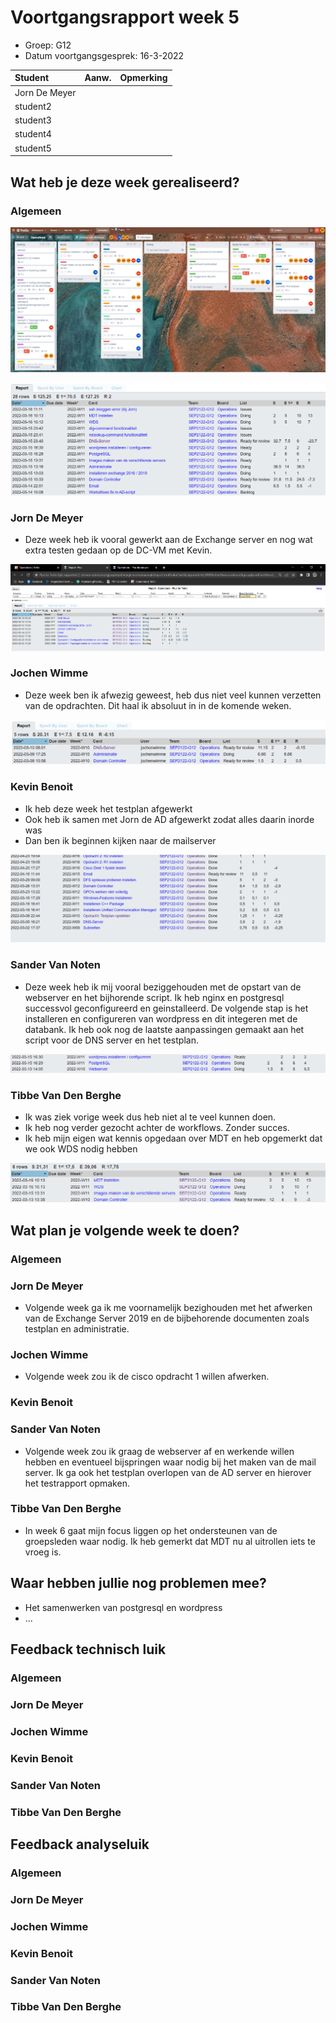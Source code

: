 # Voortgangsrapport week 5

- Groep: G12
- Datum voortgangsgesprek: 16-3-2022

| Student  | Aanw. | Opmerking |
| :------- | :---- | :-------- |
| Jorn De Meyer |       |           |
| student2 |       |           |
| student3 |       |           |
| student4 |       |           |
| student5 |       |           |

## Wat heb je deze week gerealiseerd?

### Algemeen

![huidige_status_kanban](img/kanban/W5.png)

![team_tijdsrapport](img/team/W5.png)

### Jorn De Meyer

- Deze week heb ik vooral gewerkt aan de Exchange server en nog wat extra testen gedaan op de DC-VM met Kevin.

![indivdueel_tijdrapport_JDM](img/Jorn/W5.png)

### Jochen Wimme

- Deze week ben ik afwezig geweest, heb dus niet veel kunnen verzetten van de opdrachten. Dit haal ik absoluut in in de komende weken.

![individueel_tijdrapport_JW](img//Jochen/W4.png)

### Kevin Benoit

- Ik heb deze week het testplan afgewerkt
- Ook heb ik samen met Jorn de AD afgewerkt zodat alles daarin inorde was
- Dan ben ik beginnen kijken naar de mailserver

![invidivueel_tijdrapport_KB](img/Kevin/W5.png)

### Sander Van Noten

- Deze week heb ik mij vooral beziggehouden met de opstart van de webserver en het bijhorende script. Ik heb nginx en postgresql successvol geconfigureerd en geinstalleerd. De volgende stap is het installeren en configureren van wordpress en dit integeren met de databank. Ik heb ook nog de laatste aanpassingen gemaakt aan het script voor de DNS server en het testplan.

![individueel_tijdrapport_SVN](img/Sander/SEPtabel.png)

### Tibbe Van Den Berghe

- Ik was ziek vorige week dus heb niet al te veel kunnen doen.
- Ik heb nog verder gezocht achter de workflows. Zonder succes.
- Ik heb mijn eigen wat kennis opgedaan over MDT en heb opgemerkt dat we ook WDS nodig hebben

![individueel_tijdrapport_TVDB](img/Tibbe/W5.png)

## Wat plan je volgende week te doen?

### Algemeen

### Jorn De Meyer

- Volgende week ga ik me voornamelijk bezighouden met het afwerken van de Exchange Server 2019 en de bijbehorende documenten zoals testplan en administratie.

### Jochen Wimme

- Volgende week zou ik de cisco opdracht 1 willen afwerken.

### Kevin Benoit

### Sander Van Noten

- Volgende week zou ik graag de webserver af en werkende willen hebben en eventueel bijspringen waar nodig bij het maken van de mail server. Ik ga ook het testplan overlopen van de AD server en hierover het testrapport opmaken.

### Tibbe Van Den Berghe

- In week 6 gaat mijn focus liggen op het ondersteunen van de groepsleden waar nodig. Ik heb gemerkt dat MDT nu al uitrollen iets te vroeg is.

## Waar hebben jullie nog problemen mee?

- Het samenwerken van postgresql en wordpress
- ...

## Feedback technisch luik

### Algemeen

### Jorn De Meyer

### Jochen Wimme

### Kevin Benoit

### Sander Van Noten

### Tibbe Van Den Berghe

## Feedback analyseluik

### Algemeen

### Jorn De Meyer

### Jochen Wimme

### Kevin Benoit

### Sander Van Noten

### Tibbe Van Den Berghe
